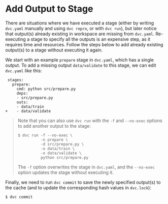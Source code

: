 # Add Output to Stage

There are situations where we have executed a stage (either by writing
`dvc.yaml` manually and using `dvc repro`, or with `dvc run`), but later notice
that output(s) already existing in workspace are missing from `dvc.yaml`.
Re-executing a stage to specify all the outputs is an expensive step, as it
requires time and resources. Follow the steps below to add already existing
output(s) to a stage without executing it again.

We start with an example `prepare` stage in `dvc.yaml`, which has a single
output. To add a missing output `data/validate` to this stage, we can edit
`dvc.yaml` like this:

```git
 stages:
   prepare:
     cmd: python src/prepare.py
     deps:
     - src/prepare.py
     outs:
     - data/train
+    - data/validate
```

> Note that you can also use `dvc run` with the `-f` and `--no-exec` options to
> add another output to the stage:
>
> ```dvc
> $ dvc run -f --no-exec \
>           -n prepare \
>           -d src/prepare.py \
>           -o data/train \
>           -o data/validate \
>           python src/prepare.py
> ```
>
> The `-f` option overwrites the stage in `dvc.yaml`, and the `--no-exec` option
> updates the stage without executing it.

Finally, we need to run `dvc commit` to save the newly specified output(s) to
the <abbr>cache</abbr> (and to update the corresponding hash values in
`dvc.lock`):

```dvc
$ dvc commit
```
